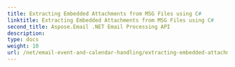 ```yaml
---
title: Extracting Embedded Attachments from MSG Files using C#
linktitle: Extracting Embedded Attachments from MSG Files using C#
second_title: Aspose.Email .NET Email Processing API
description: 
type: docs
weight: 10
url: /net/email-event-and-calendar-handling/extracting-embedded-attachments-from-msg-files-using-csharp/
---
```

